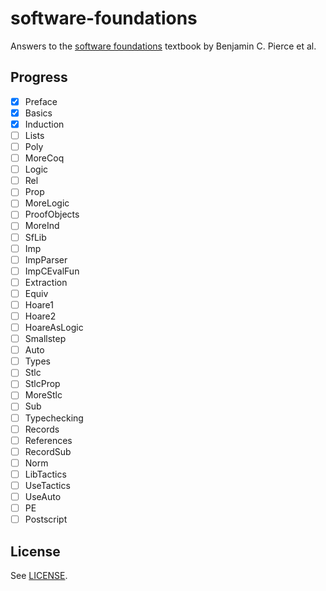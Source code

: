 # software-foundations

Answers to the [software foundations][] textbook by Benjamin C. Pierce et al.

## Progress

- [x] Preface
- [x] Basics
- [x] Induction
- [ ] Lists
- [ ] Poly
- [ ] MoreCoq
- [ ] Logic
- [ ] Rel
- [ ] Prop
- [ ] MoreLogic
- [ ] ProofObjects
- [ ] MoreInd
- [ ] SfLib
- [ ] Imp
- [ ] ImpParser
- [ ] ImpCEvalFun
- [ ] Extraction
- [ ] Equiv
- [ ] Hoare1
- [ ] Hoare2
- [ ] HoareAsLogic
- [ ] Smallstep
- [ ] Auto
- [ ] Types
- [ ] Stlc
- [ ] StlcProp
- [ ] MoreStlc
- [ ] Sub
- [ ] Typechecking
- [ ] Records
- [ ] References
- [ ] RecordSub
- [ ] Norm
- [ ] LibTactics
- [ ] UseTactics
- [ ] UseAuto
- [ ] PE
- [ ] Postscript

## License

See [LICENSE][].

[software foundations]: http://www.cis.upenn.edu/~bcpierce/sf/current/
[LICENSE]: ./LICENSE
